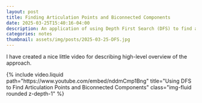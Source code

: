 ```yaml
---
layout: post
title: Finding Articulation Points and Biconnected Components
date: 2025-03-25T15:40:16-04:00
description: An application of using Depth First Search (DFS) to find articulation points and biconnected components of a graph
categories: notes
thumbnail: assets/img/posts/2025-03-25-DFS.jpg
---
```


I have created a nice little video for describing high-level overview of the approach.

<div class="row mt-3">
    <div class="col-sm mt-3 mt-md-0 d-flex justify-content-center">
        {%
            include video.liquid
            path="https://www.youtube.com/embed/nddmCmp1Bng"
            title="Using DFS to Find Articulation Points and Biconnected Components"
            class="img-fluid rounded z-depth-1"
        %}
    </div>
</div>

